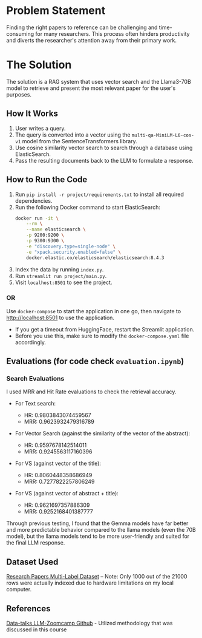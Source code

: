 # Problem Statement

Finding the right papers to reference can be challenging and time-consuming for many researchers. This process often hinders productivity and diverts the researcher's attention away from their primary work.

# The Solution

The solution is a RAG system that uses vector search and the Llama3-70B model to retrieve and present the most relevant paper for the user's purposes.

## How It Works

1. User writes a query.
2. The query is converted into a vector using the `multi-qa-MiniLM-L6-cos-v1` model from the SentenceTransformers library.
3. Use cosine similarity vector search to search through a database using ElasticSearch.
4. Pass the resulting documents back to the LLM to formulate a response.

## How to Run the Code

1. Run `pip install -r project/requirements.txt` to install all required dependencies.
2. Run the following Docker command to start ElasticSearch:
    ```sh
    docker run -it \
        --rm \
        --name elasticsearch \
        -p 9200:9200 \
        -p 9300:9300 \
        -e "discovery.type=single-node" \
        -e "xpack.security.enabled=false" \
        docker.elastic.co/elasticsearch/elasticsearch:8.4.3
    ```
3. Index the data by running `index.py`.
4. Run `streamlit run project/main.py`.
5. Visit `localhost:8501` to see the project.

### OR

Use `docker-compose` to start the application in one go, then navigate to [http://localhost:8501](http://localhost:8501) to use the application.
  - If you get a timeout from HuggingFace, restart the Streamlit application.
  - Before you use this, make sure to modify the `docker-compose.yaml` file accordingly.

## Evaluations (for code check `evaluation.ipynb`)

### Search Evaluations

I used MRR and Hit Rate evaluations to check the retrieval accuracy.

- For Text search: 
  - HR: 0.9803843074459567 
  - MRR: 0.9623932479316789

- For Vector Search (against the similarity of the vector of the abstract): 
  - HR: 0.9597678142514011 
  - MRR: 0.9245563117160396

- For VS (against vector of the title): 
  - HR: 0.8060448358686949 
  - MRR: 0.7277822257806249

- For VS (against vector of abstract + title): 
  - HR: 0.9621697357886309 
  - MRR: 0.9252168401387777

Through previous testing, I found that the Gemma models have far better and more predictable behavior compared to the llama models (even the 70B model), but the llama models tend to be more user-friendly and suited for the final LLM response.

## Dataset Used

[Research Papers Multi-Label Dataset](https://huggingface.co/datasets/rubrix/research_papers_multi-label) – Note: Only 1000 out of the 21000 rows were actually indexed due to hardware limitations on my local computer.

## References

[Data-talks LLM-Zoomcamp Github](https://github.com/DataTalksClub/llm-zoomcamp.git) - Utlized methodology that was discussed in this course